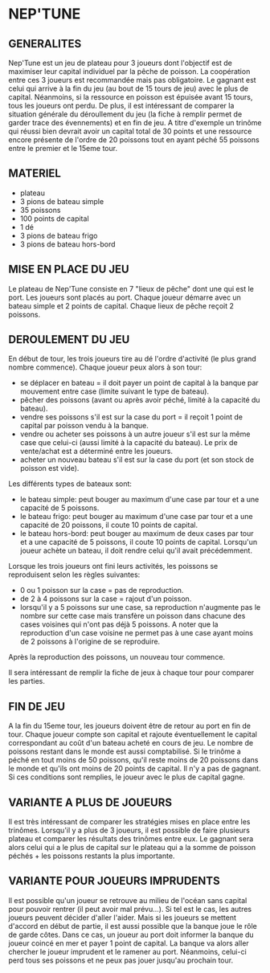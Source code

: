 # NEP'TUNE

## GENERALITES

Nep'Tune est un jeu de plateau pour 3 joueurs dont l'objectif est de maximiser leur capital individuel par la pêche de poisson. La coopération entre ces 3 joueurs est recommandée mais pas obligatoire. Le gagnant est celui qui arrive à la fin du jeu (au bout de 15 tours de jeu) avec le plus de capital. Néanmoins, si la ressource en poisson est épuisée avant 15 tours, tous les joueurs ont perdu. De plus, il est intéressant de comparer la situation générale du déroullement du jeu (la fiche à remplir permet de garder trace des évennements) et en fin de jeu. A titre d'exemple un trinôme qui réussi bien devrait avoir un capital total de 30 points et une ressource encore présente de l'ordre de 20 poissons tout en ayant péché 55 poissons entre le premier et le 15eme tour.

## MATERIEL
- plateau
- 3 pions de bateau simple
- 35 poissons
- 100 points de capital
- 1 dé
- 3 pions de bateau frigo
- 3 pions de bateau hors-bord

## MISE EN PLACE DU JEU

Le plateau de Nep'Tune consiste en 7 "lieux de pêche" dont une qui est le port. Les joueurs sont placés au port. Chaque joueur démarre avec un bateau simple et 2 points de capital. Chaque lieux de pêche reçoit 2 poissons.

## DEROULEMENT DU JEU

En début de tour, les trois joueurs tire au dé l'ordre d'activité (le plus grand nombre commence).
Chaque joueur peux alors à son tour:
  - se déplacer en bateau = il doit payer un point de capital à la banque par mouvement entre case (limite suivant le type de bateau).
  - pêcher des poissons (avant ou après avoir péché, limité à la capacité du bateau).
  - vendre ses poissons s'il est sur la case du port = il reçoit 1 point de capital par poisson vendu à la banque.
  - vendre ou acheter ses poissons à un autre joueur s'il est sur la même case que celui-ci (aussi limité à la capacité du bateau). Le prix de vente/achat est a déterminé entre les joueurs.
  - acheter un nouveau bateau s'il est sur la case du port (et son stock de poisson est vide).

Les différents types de bateaux sont:
  - le bateau simple: peut bouger au maximum d'une case par tour et a une capacité de 5 poissons.
  - le bateau frigo:  peut bouger au maximum d'une case par tour et a une capacité de 20 poissons, il coute 10 points de capital.
  - le bateau hors-bord:  peut bouger au maximum de deux cases par tour et a une capacité de 5 poissons, il coute 10 points de capital.
Lorsqu'un joueur achète un bateau, il doit rendre celui qu'il avait précédemment.

Lorsque les trois joueurs ont fini leurs activités, les poissons se reproduisent selon les règles suivantes:
  - 0 ou 1 poisson sur la case = pas de reproduction.
  - de 2 à 4 poissons sur la case = rajout d'un poisson.
  - lorsqu'il y a 5 poissons sur une case, sa reproduction n'augmente pas le nombre sur cette case mais transfère un poisson dans chacune des cases voisines qui n'ont pas déjà 5 poissons. A noter que la reproduction d'un case voisine ne permet pas à une case ayant moins de 2 poissons à l'origine de se reproduire.

Après la reproduction des poissons, un nouveau tour commence.

Il sera intéressant de remplir la fiche de jeux à chaque tour pour comparer les parties.

## FIN DE JEU

A la fin du 15eme tour, les joueurs doivent être de retour au port en fin de tour. Chaque joueur compte son capital et rajoute éventuellement le capital correspondant au coût d'un bateau acheté en cours de jeu. Le nombre de poissons restant dans le monde est aussi comptabilisé. Si le trinôme a péché en tout moins de 50 poissons, qu'il reste moins de 20 poissons dans le monde et qu'ils ont moins de 20 points de capital. Il n'y a pas de gagnant. Si ces conditions sont remplies, le joueur avec le plus de capital gagne.

## VARIANTE A PLUS DE JOUEURS

Il est très intéressant de comparer les stratégies mises en place entre les trinômes. Lorsqu'il y a plus de 3 joueurs, il est possible de faire plusieurs plateau et comparer les résultats des trinômes entre eux. Le gagnant sera alors celui qui a le plus de capital sur le plateau qui a la somme de poisson péchés + les poissons restants la plus importante.

## VARIANTE POUR JOUEURS IMPRUDENTS

Il est possible qu'un joueur se retrouve au milieu de l'océan sans capital pour pouvoir rentrer (il peut avoir mal prévu...). Si tel est le cas, les autres joueurs peuvent décider d'aller l'aider. Mais si les joueurs se mettent d'accord en début de partie, il est aussi possible que la banque joue le rôle de garde côtes. Dans ce cas, un joueur au port doit informer la banque du joueur coincé en mer et payer 1 point de capital. La banque va alors aller chercher le joueur imprudent et le ramener au port. Néanmoins, celui-ci perd tous ses poissons et ne peux pas jouer jusqu'au prochain tour.
